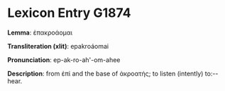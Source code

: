 # Lexicon Entry G1874

**Lemma**: ἐπακροάομαι

**Transliteration (xlit)**: epakroáomai

**Pronunciation**: ep-ak-ro-ah'-om-ahee

**Description**:
from ἐπί and the base of ἀκροατής; to listen (intently) to:--hear.
